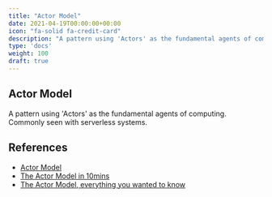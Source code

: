 ```yaml
---
title: "Actor Model"
date: 2021-04-19T00:00:00+00:00
icon: "fa-solid fa-credit-card"
description: "A pattern using 'Actors' as the fundamental agents of computing. Commonly seen with serverless systems."
type: 'docs'
weight: 100
draft: true
---
```


## Actor Model

A pattern using 'Actors' as the fundamental agents of computing. Commonly seen with serverless systems.

## References

- [Actor Model](https://en.wikipedia.org/wiki/Actor_model)
- [The Actor Model in 10mins](https://www.brianstorti.com/the-actor-model/)
- [The Actor Model, everything you wanted to know](https://www.youtube.com/watch?v=7erJ1DV_Tlo&feature=emb_logo)
